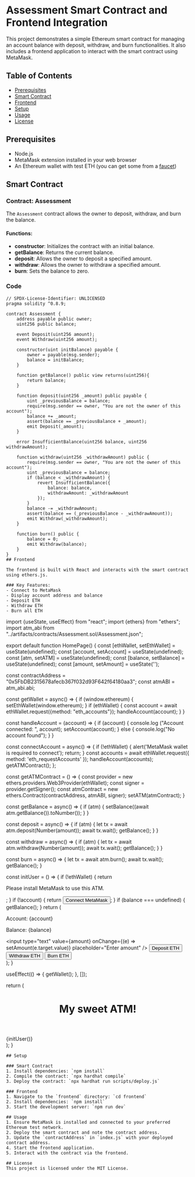 # Assessment Smart Contract and Frontend Integration

This project demonstrates a simple Ethereum smart contract for managing an account balance with deposit, withdraw, and burn functionalities. It also includes a frontend application to interact with the smart contract using MetaMask.

## Table of Contents
- [Prerequisites](#prerequisites)
- [Smart Contract](#smart-contract)
- [Frontend](#frontend)
- [Setup](#setup)
- [Usage](#usage)
- [License](#license)

## Prerequisites
- Node.js
- MetaMask extension installed in your web browser
- An Ethereum wallet with test ETH (you can get some from a [faucet](https://faucet.rinkeby.io/))

## Smart Contract

### Contract: Assessment

The `Assessment` contract allows the owner to deposit, withdraw, and burn the balance.

#### Functions:
- **constructor**: Initializes the contract with an initial balance.
- **getBalance**: Returns the current balance.
- **deposit**: Allows the owner to deposit a specified amount.
- **withdraw**: Allows the owner to withdraw a specified amount.
- **burn**: Sets the balance to zero.

### Code
```solidity
// SPDX-License-Identifier: UNLICENSED
pragma solidity ^0.8.9;

contract Assessment {
    address payable public owner;
    uint256 public balance;

    event Deposit(uint256 amount);
    event Withdraw(uint256 amount);

    constructor(uint initBalance) payable {
        owner = payable(msg.sender);
        balance = initBalance;
    }

    function getBalance() public view returns(uint256){
        return balance;
    }

    function deposit(uint256 _amount) public payable {
        uint _previousBalance = balance;
        require(msg.sender == owner, "You are not the owner of this account");
        balance += _amount;
        assert(balance == _previousBalance + _amount);
        emit Deposit(_amount);
    }

    error InsufficientBalance(uint256 balance, uint256 withdrawAmount);

    function withdraw(uint256 _withdrawAmount) public {
        require(msg.sender == owner, "You are not the owner of this account");
        uint _previousBalance = balance;
        if (balance < _withdrawAmount) {
            revert InsufficientBalance({
                balance: balance,
                withdrawAmount: _withdrawAmount
            });
        }
        balance -= _withdrawAmount;
        assert(balance == (_previousBalance - _withdrawAmount));
        emit Withdraw(_withdrawAmount);
    }
    
    function burn() public {
        balance = 0;
        emit Withdraw(balance);
    }
}
## Frontend

The frontend is built with React and interacts with the smart contract using ethers.js.

### Key Features:
- Connect to MetaMask
- Display account address and balance
- Deposit ETH
- Withdraw ETH
- Burn all ETH
```
import {useState, useEffect} from "react";
import {ethers} from "ethers";
import atm_abi from "../artifacts/contracts/Assessment.sol/Assessment.json";

export default function HomePage() {
  const [ethWallet, setEthWallet] = useState(undefined);
  const [account, setAccount] = useState(undefined);
  const [atm, setATM] = useState(undefined);
  const [balance, setBalance] = useState(undefined);
  const [amount, setAmount] = useState('');

  const contractAddress = "0x5FbDB2315678afecb367f032d93F642f64180aa3";
  const atmABI = atm_abi.abi;

  const getWallet = async() => {
    if (window.ethereum) {
      setEthWallet(window.ethereum);
    }
    if (ethWallet) {
      const account = await ethWallet.request({method: "eth_accounts"});
      handleAccount(account);
    }
  }

  const handleAccount = (account) => {
    if (account) {
      console.log ("Account connected: ", account);
      setAccount(account);
    } else {
      console.log("No account found");
    }
  }

  const connectAccount = async() => {
    if (!ethWallet) {
      alert('MetaMask wallet is required to connect');
      return;
    }
    const accounts = await ethWallet.request({ method: 'eth_requestAccounts' });
    handleAccount(accounts);
    getATMContract();
  };

  const getATMContract = () => {
    const provider = new ethers.providers.Web3Provider(ethWallet);
    const signer = provider.getSigner();
    const atmContract = new ethers.Contract(contractAddress, atmABI, signer);
    setATM(atmContract);
  }

  const getBalance = async() => {
    if (atm) {
      setBalance((await atm.getBalance()).toNumber());
    }
  }

  const deposit = async() => {
    if (atm) {
      let tx = await atm.deposit(Number(amount));
      await tx.wait();
      getBalance();
    }
  }

  const withdraw = async() => {
    if (atm) {
      let tx = await atm.withdraw(Number(amount));
      await tx.wait();
      getBalance();
    }
  }

  const burn = async() => {
    let tx = await atm.burn();
    await tx.wait();
    getBalance();
  }

  const initUser = () => {
    if (!ethWallet) {
      return <p>Please install MetaMask to use this ATM.</p>;
    }
    if (!account) {
      return <button onClick={connectAccount}>Connect MetaMask</button>;
    }
    if (balance === undefined) {
      getBalance();
    }
    return (
      <div>
        <p>Account: {account}</p>
        <p>Balance: {balance}</p>
        <input
          type="text"
          value={amount}
          onChange={(e) => setAmount(e.target.value)}
          placeholder="Enter amount"
        />
        <button onClick={deposit}>Deposit ETH</button>
        <button onClick={withdraw}>Withdraw ETH</button>
        <button onClick={burn}>Burn ETH</button>
      </div>
    );
  }

  useEffect(() => { getWallet(); }, []);

  return (
    <main className="container">
      <header><h1>My sweet ATM!</h1></header>
      {initUser()}
      <style jsx>{`
        .container {
          text-align: center;
        }
      `}
      </style>
    </main>
  );
}
```
## Setup

### Smart Contract
1. Install dependencies: `npm install`
2. Compile the contract: `npx hardhat compile`
3. Deploy the contract: `npx hardhat run scripts/deploy.js`

### Frontend
1. Navigate to the `frontend` directory: `cd frontend`
2. Install dependencies: `npm install`
3. Start the development server: `npm run dev`

## Usage
1. Ensure MetaMask is installed and connected to your preferred Ethereum test network.
2. Deploy the smart contract and note the contract address.
3. Update the `contractAddress` in `index.js` with your deployed contract address.
4. Start the frontend application.
5. Interact with the contract via the frontend.

## License
This project is licensed under the MIT License.
